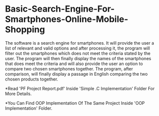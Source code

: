# Basic-Search-Engine-For-Smartphones-Online-Mobile-Shopping
The software is a search engine for smartphones. It will provide the user 
a list of relevant and valid options and after processing it, the program will 
filter out the smartphones which does not meet the criteria stated by the 
user. The program will then finally display the names of the smartphones 
that does meet the criteria and will also provide the user an option to 
compare two chosen smartphones together. The program, after 
comparison, will finally display a passage in English comparing the two 
chosen products together.

*Read 'PF Project Report.pdf' Inside 'Simple .C Implementation' Folder For More Details. 

*You Can Find OOP Implementation Of The Same Project Inside 'OOP Implementation' Folder. 
